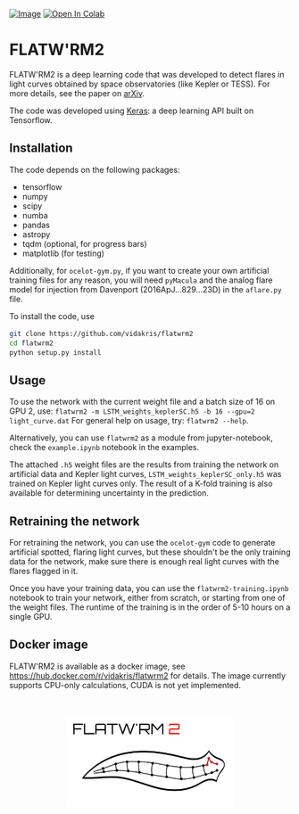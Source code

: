 [![Image](https://img.shields.io/badge/tutorials-%E2%9C%93-blue.svg)](https://github.com/vidakris/flatwrm2/tree/master/examples)
[![Open In Colab](https://colab.research.google.com/assets/colab-badge.svg)](https://colab.research.google.com/github/vidakris/flatwrm2/blob/master/examples/example.ipynb)


# FLATW'RM2

FLATW'RM2 is a deep learning code that was developed to detect flares in light curves obtained by space observatories (like Kepler or TESS). For more details, see the paper on <a href="https://arxiv.org/abs/2105.11485">arXiv</a>.

The code was developed using <a href="https://keras.io">Keras</a>: a deep learning API built on Tensorflow.

## Installation

The code depends on the following packages:
* tensorflow
* numpy
* scipy
* numba
* pandas
* astropy
* tqdm (optional, for progress bars)
* matplotlib (for testing)

Additionally, for `ocelot-gym.py`, if you want to create your own artificial training files for any reason, you will need `pyMacula` and the analog flare model for injection from Davenport (2016ApJ...829...23D) in the `aflare.py` file.

To install the code, use
```bash
git clone https://github.com/vidakris/flatwrm2
cd flatwrm2
python setup.py install 
```

## Usage

To use the network with the current weight file and a batch size of 16 on GPU 2, use:
`flatwrm2 -m LSTM_weights_keplerSC.h5 -b 16 --gpu=2 light_curve.dat`
For general help on usage, try:
`flatwrm2 --help`.

Alternatively, you can use `flatwrm2` as a module from jupyter-notebook, check the `example.ipynb` notebook in the examples.

The attached `.h5` weight files are the results from training the network on artificial data and Kepler light curves, `LSTM_weights_keplerSC_only.h5` was trained on Kepler light curves only. The result of a K-fold training is also available for determining uncertainty in the prediction.

## Retraining the network 

For retraining the network, you can use the `ocelot-gym` code to generate artificial spotted, flaring light curves, but these shouldn't be the only training data for the network, make sure there is enough real light curves with the flares flagged in it.

Once you have your training data, you can use the `flatwrm2-training.ipynb` notebook to train your network, either from scratch, or starting from one of the weight files. The runtime of the training is in the order of 5-10 hours on a single GPU.

## Docker image

FLATW'RM2 is available as a docker image, see https://hub.docker.com/r/vidakris/flatwrm2 for details. The image currently supports CPU-only calculations, CUDA is not yet implemented.

<!--<img src="flatwrm-mark2.png" width="250">-->
<p align="center">
  <br><br>
<img src="./figures/flatwrm-mark2.png" width="300">
</p>
